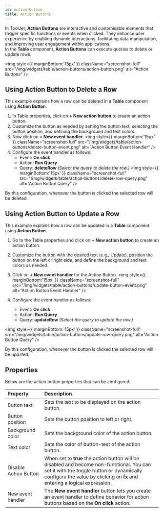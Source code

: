 ```yaml
---
id: action-button
title: Action Buttons
---
```


In ToolJet, **Action Buttons** are interactive and customisable elements that trigger specific functions or events when clicked. They enhance user experience by enabling dynamic interactions, facilitating data manipulation, and improving user engagement within applications. \
In the **Table** component, **Action Buttons** can execute queries to delete or update rows.

<img style={{ marginBottom:'15px' }} className="screenshot-full" src="/img/widgets/table/action-buttons/action-button.png" alt="Action Buttons" />

## Using Action Button to Delete a Row

This example explains how a row can be deleted in a **Table** component using **Action Button**.

1. In Table properties, click on **+ New action button** to create an action button.
2. Customize the button as needed by setting the button text, selecting the button position, and defining the background and text colors.
3. Now click on **+ New event handler**.
<img style={{ marginBottom:'15px' }} className="screenshot-full" src="/img/widgets/table/action-buttons/delete-button-event.png" alt="Action Button Event Handler" />
4. Configure the event handler as follows:
    - Event: **On click**
    - Action: **Run Query**
    - Query: **deleteRow** *(Select the query to delete the row.)*
<img style={{ marginBottom:'15px' }} className="screenshot-full" src="/img/widgets/table/action-buttons/delete-row-query.png" alt="Action Button Query" />

By this configuration, whenever the button is clicked the selected row will be deleted.

## Using Action Button to Update a Row

This example explains how a row can be updated in a **Table** component using **Action Button**.

1. Go to the Table properties and click on **+ New action button** to create an action button.
2. Customize the button with the desired text (e.g., Update), position the button on the left or right side, and define the background and text colors as needed.
3. Click on **+ New event handler** for the Action Button.
<img style={{ marginBottom:'15px' }} className="screenshot-full" src="/img/widgets/table/action-buttons/update-button-event.png" alt="Action Button Event Handler" />

4. Configure the event handler as follows:
    - Event: **On click**
    - Action: **Run Query**
    - Query: **updateRow** *(Select the query to update the row.)*


<img style={{ marginBottom:'15px' }} className="screenshot-full" src="/img/widgets/table/action-buttons/update-row-query.png" alt="Action Button Query" />

By this configuration, whenever the button is clicked the selected row will be updated.

## Properties

Below are the action button properties that can be configured.

| Property | Description |
| :------- | :----------- |
| Button text | Sets the text to be displayed on the action button. |
| Button position | Sets the button position to left or right. |
| Background color | Sets the background color of the action button. |
| Text color | Sets the color of button-text of the action button. |
| Disable Action Button | When set to **true** the action button will be disabled and become non-functional. You can set it with the toggle button or dynamically configure the value by clicking on **fx** and entering a logical expression. |
| New event handler | The **New event handler** button lets you create an event handler to define behavior for action buttons based on the **On click** action. |
